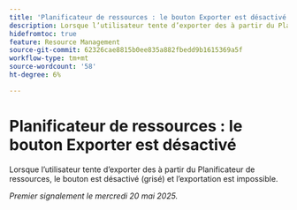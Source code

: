 ```yaml
---
title: 'Planificateur de ressources : le bouton Exporter est désactivé'
description: Lorsque l’utilisateur tente d’exporter des à partir du Planificateur de ressources, le bouton est désactivé (grisé) et l’exportation est impossible.
hidefromtoc: true
feature: Resource Management
source-git-commit: 62326cae8815b0ee835a882fbedd9b1615369a5f
workflow-type: tm+mt
source-wordcount: '58'
ht-degree: 6%

---
```



# Planificateur de ressources : le bouton Exporter est désactivé

Lorsque l’utilisateur tente d’exporter des à partir du Planificateur de ressources, le bouton est désactivé (grisé) et l’exportation est impossible.

_Premier signalement le mercredi 20 mai 2025._
